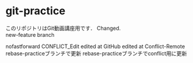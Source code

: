 # git-practice
このリポジトリはGit動画講座用です．
Changed.  
new-feature branch

nofastforward
CONFLICT_Edit
edited at GitHub
edited at Conflict-Remote
rebase-practiceブランチで更新
rebase-practiceブランチでconflict用に更新
